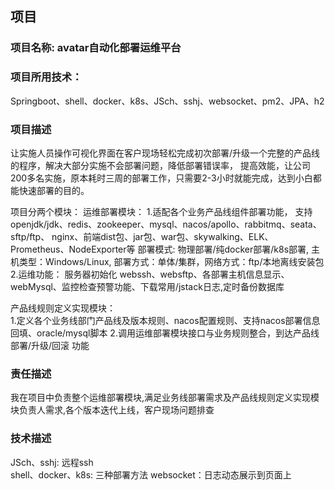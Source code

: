 ## 项目
### 项目名称: avatar自动化部署运维平台

### 项目所用技术：
Springboot、shell、docker、k8s、JSch、sshj、websocket、pm2、JPA、h2

### 项目描述
让实施人员操作可视化界面在客户现场轻松完成初次部署/升级一个完整的产品线的程序，解决大部分实施不会部署问题，降低部署错误率，
提高效能，让公司200多名实施，原本耗时三周的部署工作，只需要2-3小时就能完成，达到小白都能快速部署的目的。


项目分两个模块：
运维部署模块：
1.适配各个业务产品线组件部署功能，
支持openjdk/jdk、redis、zookeeper、mysql、nacos/apollo、rabbitmq、seata、sftp/ftp、 nginx、前端dist包、jar包、war包、skywalking、ELK、Prometheus、NodeExporter等
部署模式: 物理部署/纯docker部署/k8s部署, 主机类型：Windows/Linux, 部署方式：单体/集群，网络方式：ftp/本地离线安装包
2.运维功能：
服务器初始化  webssh、websftp、各部署主机信息显示、webMysql、监控检查预警功能、下载常用/jstack日志,定时备份数据库

产品线规则定义实现模块：  
1.定义各个业务线部门产品线及版本规则、nacos配置规则、支持nacos部署信息回填、oracle/mysql脚本
2.调用运维部署模块接口与业务规则整合，到达产品线 部署/升级/回滚 功能

### 责任描述
我在项目中负责整个运维部署模块,满足业务线部署需求及产品线规则定义实现模块负责人需求,各个版本迭代上线，客户现场问题排查
### 技术描述
JSch、sshj: 远程ssh  
shell、docker、k8s: 三种部署方法
websocket：日志动态展示到页面上
